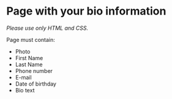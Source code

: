 Page with your bio information
========

*Please use only HTML and CSS.*

Page must contain:

* Photo
* First Name
* Last Name
* Phone number
* E-mail
* Date of birthday
* Bio text

